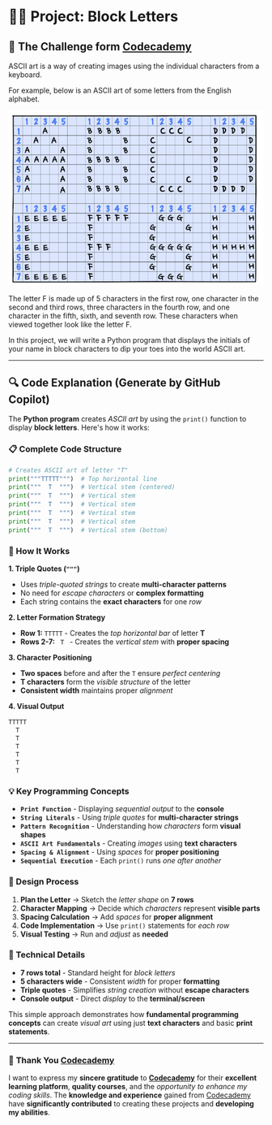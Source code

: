 # 👨‍💻 Project: Block Letters

## 🎯 The Challenge form [Codecademy](http://www.codecademy.com/)

ASCII art is a way of creating images using the individual characters from a keyboard.

For example, below is an ASCII art of some letters from the English alphabet.

![Challege for Block Letters in Codecademy](./image/image.png)

The letter F is made up of 5 characters in the first row, one character in the second and third rows, three characters in the fourth row, and one character in the fifth, sixth, and seventh row. These characters when viewed together look like the letter F.

In this project, we will write a Python program that displays the initials of your name in block characters to dip your toes into the world ASCII art.

---

## 🔍 **Code Explanation (Generate by GitHub Copilot)**

The **Python program** creates *ASCII art* by using the `print()` function to display **block letters**. Here's how it works:

### **📋 Complete Code Structure**

```python
# Creates ASCII art of letter "T"
print("""TTTTT""")  # Top horizontal line
print("""  T  """)  # Vertical stem (centered)
print("""  T  """)  # Vertical stem
print("""  T  """)  # Vertical stem
print("""  T  """)  # Vertical stem
print("""  T  """)  # Vertical stem
print("""  T  """)  # Vertical stem (bottom)
```

### **🎯 How It Works**

**1. Triple Quotes (`"""`)**
- Uses *triple-quoted strings* to create **multi-character patterns**
- No need for *escape characters* or **complex formatting**
- Each string contains the **exact characters** for one *row*

**2. Letter Formation Strategy**
- **Row 1:** `TTTTT` - Creates the *top horizontal bar* of letter **T**
- **Rows 2-7:** `  T  ` - Creates the *vertical stem* with **proper spacing**

**3. Character Positioning**
- **Two spaces** before and after the `T` ensure *perfect centering*
- **T characters** form the *visible structure* of the letter
- **Consistent width** maintains proper *alignment*

**4. Visual Output**
```
TTTTT
  T  
  T  
  T  
  T  
  T  
  T  
```

### **💡 Key Programming Concepts**

- **`Print Function`** - Displaying *sequential output* to the **console**
- **`String Literals`** - Using *triple quotes* for **multi-character strings**
- **`Pattern Recognition`** - Understanding how *characters* form **visual shapes**
- **`ASCII Art Fundamentals`** - Creating *images* using **text characters**
- **`Spacing & Alignment`** - Using *spaces* for **proper positioning**
- **`Sequential Execution`** - Each `print()` runs *one after another*

### **🎨 Design Process**

1. **Plan the Letter** → Sketch the *letter shape* on **7 rows**
2. **Character Mapping** → Decide which *characters* represent **visible parts**
3. **Spacing Calculation** → Add *spaces* for **proper alignment**
4. **Code Implementation** → Use `print()` statements for *each row*
5. **Visual Testing** → Run and *adjust* as **needed**

### **🔧 Technical Details**

- **7 rows total** - Standard height for *block letters*
- **5 characters wide** - Consistent *width* for proper **formatting**
- **Triple quotes** - Simplifies *string creation* without **escape characters**
- **Console output** - Direct *display* to the **terminal/screen**

This simple approach demonstrates how **fundamental programming concepts** can create *visual art* using just **text characters** and basic **print statements**.

---

### 🙏 **Thank You [Codecademy](https://www.codecademy.com/)**

I want to express my **sincere gratitude** to [**Codecademy**](https://www.codecademy.com/) for their **excellent learning platform**, **quality courses**, and the *opportunity to enhance my coding skills*. The **knowledge and experience** gained from [Codecademy](https://www.codecademy.com/) have **significantly contributed** to creating these projects and **developing my abilities**.